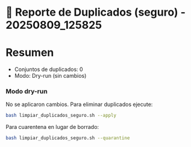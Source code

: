 # 🧹 Reporte de Duplicados (seguro) - 20250809_125825


# Resumen
- Conjuntos de duplicados: 0
- Modo: Dry-run (sin cambios)

### Modo dry-run

No se aplicaron cambios. Para eliminar duplicados ejecute:

```bash
bash limpiar_duplicados_seguro.sh --apply
```

Para cuarentena en lugar de borrado:

```bash
bash limpiar_duplicados_seguro.sh --quarantine
```
